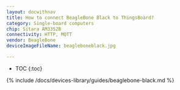 ```yaml
---
layout: docwithnav
title: How to connect BeagleBone Black to ThingsBoard?
category: Single-board computers
chip: Sitara AM3352B
connectivity: HTTP, MQTT
vendor: BeagleBone
deviceImageFileName: beagleboneblack.jpg

---
```


* TOC
{:toc}

{% include /docs/devices-library/guides/beaglebone-black.md %}